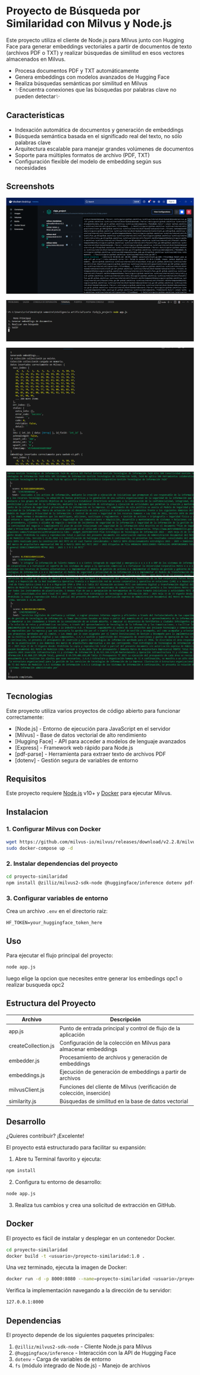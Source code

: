 
# Proyecto de Búsqueda por Similaridad con Milvus y Node.js

Este proyecto utiliza el cliente de Node.js para Milvus junto con Hugging Face para generar embeddings vectoriales a partir de documentos de texto (archivos PDF o TXT) y realizar búsquedas de similitud en esos vectores almacenados en Milvus.


- Procesa documentos PDF y TXT automáticamente
- Genera embeddings con modelos avanzados de Hugging Face
- Realiza búsquedas semánticas por similitud en Milvus
- ✨Encuentra conexiones que las búsquedas por palabras clave no pueden detectar✨


## Caracteristicas


- Indexación automática de documentos y generación de embeddings
- Búsqueda semántica basada en el significado real del texto, no sólo palabras clave
- Arquitectura escalable para manejar grandes volúmenes de documentos
- Soporte para múltiples formatos de archivo (PDF, TXT)
- Configuración flexible del modelo de embedding según sus necesidades

## Screenshots

![App Screenshot](assets/screenshots/corriendo%20Doker.png)

![App Screenshot](assets/screenshots/iniciando%20el%20proyecto.png)

![App Screenshot](assets/screenshots/Embedings%20generados.png)

![App Screenshot](assets/screenshots/Busqueda%20por%20similitud.png)
![App Screenshot](assets/screenshots/Busqueda%20por%20similitud%20final.png)
## Tecnologias


Este proyecto utiliza varios proyectos de código abierto para funcionar correctamente:

- [Node.js] - Entorno de ejecución para JavaScript en el servidor
- [Milvus] - Base de datos vectorial de alto rendimiento
- [Hugging Face] - API para acceder a modelos de lenguaje avanzados
- [Express] - Framework web rápido para Node.js
- [pdf-parse] - Herramienta para extraer texto de archivos PDF
- [dotenv] - Gestión segura de variables de entorno

## Requisitos

Este proyecto requiere [Node.js](https://nodejs.org/) v10+ y [Docker](https://www.docker.com/) para ejecutar Milvus.
## Instalacion


### 1. Configurar Milvus con Docker

```sh
wget https://github.com/milvus-io/milvus/releases/download/v2.2.8/milvus-standalone-docker-compose.yml -O docker-compose.yml
sudo docker-compose up -d
```

### 2. Instalar dependencias del proyecto

```sh
cd proyecto-similaridad
npm install @zilliz/milvus2-sdk-node @huggingface/inference dotenv pdf-parse
```

### 3. Configurar variables de entorno

Crea un archivo `.env` en el directorio raíz:

```
HF_TOKEN=your_huggingface_token_here
```

## Uso

Para ejecutar el flujo principal del proyecto:

```sh
node app.js
```
luego elige la opcion que necesites entre generar los embedings opc1 o realizar busqueda opc2
## Estructura del Proyecto


| Archivo | Descripción |
| ------ | ------ |
| app.js | Punto de entrada principal y control de flujo de la aplicación |
| createCollection.js | Configuración de la colección en Milvus para almacenar embeddings |
| embedder.js | Procesamiento de archivos y generación de embeddings |
| embeddings.js | Ejecución de generación de embeddings a partir de archivos |
| milvusClient.js | Funciones del cliente de Milvus (verificación de colección, inserción) |
| similarity.js | Búsquedas de similitud en la base de datos vectorial |

## Desarrollo


¿Quieres contribuir? ¡Excelente!

El proyecto está estructurado para facilitar su expansión:

1. Abre tu Terminal favorito y ejecuta:

```sh
npm install
```

2. Configura tu entorno de desarrollo:

```sh
node app.js
```

3. Realiza tus cambios y crea una solicitud de extracción en GitHub.


## Docker

El proyecto es fácil de instalar y desplegar en un contenedor Docker.

```sh
cd proyecto-similaridad
docker build -t <usuario>/proyecto-similaridad:1.0 .
```

Una vez terminado, ejecuta la imagen de Docker:

```sh
docker run -d -p 8000:8080 --name=proyecto-similaridad <usuario>/proyecto-similaridad:1.0
```

Verifica la implementación navegando a la dirección de tu servidor:

```sh
127.0.0.1:8000
```

## Dependencias


El proyecto depende de los siguientes paquetes principales:

1. `@zilliz/milvus2-sdk-node` - Cliente Node.js para Milvus
2. `@huggingface/inference` - Interacción con la API de Hugging Face
3. `dotenv` - Carga de variables de entorno
4. `fs` (módulo integrado de Node.js) - Manejo de archivos

